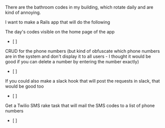 There are the bathroom codes in my building, which rotate daily and are kind of annoying. 

I want to make a Rails app that will do the following

The day's codes visible on the home page of the app
- [ ]

CRUD for the phone numbers (but kind of obfuscate which phone numbers are in the system and don't display it to all users - I thought it would be good if you can delete a number by entering the number exactly)
- [ ]

If you could also make a slack hook that will post the requests in slack, that would be good too
- [ ]

Get a Twilio SMS rake task that will mail the SMS codes to a list of phone numbers
- [ ]